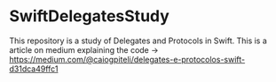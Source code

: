 # SwiftDelegatesStudy
This repository is a study of Delegates and Protocols in Swift. This is a article on medium explaining the code -> https://medium.com/@caiogpiteli/delegates-e-protocolos-swift-d31dca49ffc1
